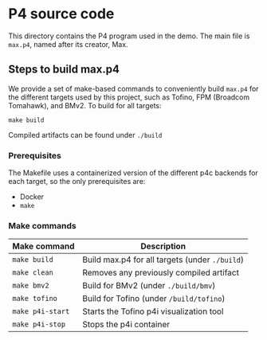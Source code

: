 # P4 source code

This directory contains the P4 program used in the demo. The main file is
`max.p4`, named after its creator, Max.

## Steps to build max.p4

We provide a set of make-based commands to conveniently build `max.p4` for the
different targets used by this project, such as Tofino, FPM (Broadcom Tomahawk),
and BMv2. To build for all targets:

    make build

Compiled artifacts can be found under `./build`

### Prerequisites

The Makefile uses a containerized version of the different p4c backends for each
target, so the only prerequisites are:

* Docker
* `make`

### Make commands

| Make command        | Description                                            |
|---------------------|------------------------------------------------------- |
| `make build`        | Build max.p4 for all targets (under `./build`)         |
| `make clean`        | Removes any previously compiled artifact               |
| `make bmv2`         | Build for BMv2 (under `./build/bmv`)                   |
| `make tofino`       | Build for Tofino (under `/build/tofino`)               |
| `make p4i-start`    | Starts the Tofino p4i visualization tool               |
| `make p4i-stop`     | Stops the p4i container                                |